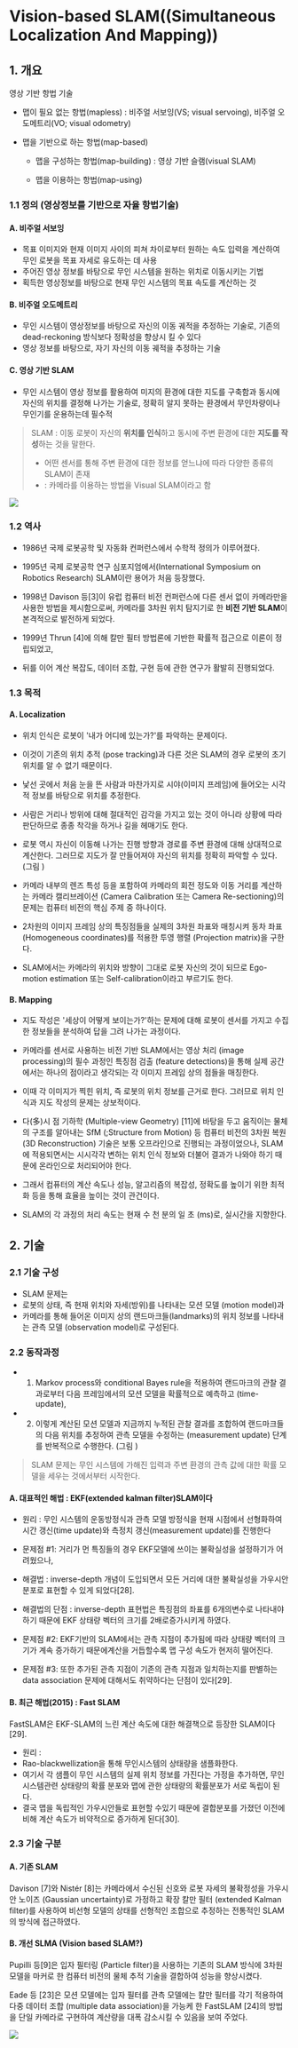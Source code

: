 # Vision-based SLAM((Simultaneous Localization And Mapping))

## 1. 개요 

영상 기반 항법 기술

- 맵이 필요 없는 항법(mapless) : 비주얼 서보잉(VS; visual servoing), 비주얼 오도메트리(VO; visual odometry)

- 맵을 기반으로 하는 항법(map-based)

  - 맵을 구성하는 항법(map-building) : 영상 기반 슬램(visual SLAM) 
 
  - 맵을 이용하는 항법(map-using)

### 1.1 정의 (영상정보를 기반으로 자율 항법기술)

#### A. 비주얼 서보잉
- 목표 이미지와 현재 이미지 사이의 피쳐 차이로부터 원하는 속도 입력을 계산하여 무인 로봇을 목표 자세로 유도하는 데 사용
- 주어진 영상 정보를 바탕으로 무인 시스템을 원하는 위치로 이동시키는 기법
- 획득한 영상정보를 바탕으로 현재 무인 시스템의 목표 속도를 계산하는 것

#### B. 비주얼 오도메트리
- 무인 시스템이 영상정보를 바탕으로 자신의 이동 궤적을 추정하는 기술로, 기존의 dead-reckoning 방식보다 정확성을 향상시
킬 수 있다
- 영상 정보를 바탕으로, 자기 자신의 이동 궤적을 추정하는 기술

#### C. 영상 기반 SLAM
- 무인 시스템이 영상 정보를 활용하여 미지의 환경에 대한 지도를 구축함과 동시에 자신의 위치를 결정해 나가는 기술로, 정확히 알지 못하는 환경에서 무인차량이나 무인기를 운용하는데 필수적



> SLAM : 이동 로봇이 자신의 **위치를 인식**하고 동시에 주변 환경에 대한 **지도를 작성**하는 것을 말한다.
> - 어떤 센서를 통해 주변 환경에 대한 정보를 얻느냐에 따라 다양한 종류의 SLAM이 존재
> - : 카메라를 이용하는 방법을 Visual SLAM이라고 함

 
 
 ![](https://i.imgur.com/bki52pZ.png)




 
### 1.2 역사 

- 1986년 국제 로봇공학 및 자동화 컨퍼런스에서 수학적 정의가 이루어졌다. 

- 1995년 국제 로봇공학 연구 심포지엄에서(International Symposium on Robotics Research)  SLAM이란 용어가 처음 등장했다. 

- 1998년 Davison 등[3]이 유럽 컴퓨터 비전 컨퍼런스에 다른 센서 없이 카메라만을 사용한 방법을 제시함으로써, 카메라를 3차원 위치 탐지기로 한 **비전 기반 SLAM**이 본격적으로 발전하게 되었다. 

- 1999년 Thrun [4]에 의해 칼만 필터 방법론에 기반한 확률적 접근으로 이론이 정립되었고, 

- 뒤를 이어 계산 복잡도, 데이터 조합, 구현 등에 관한 연구가 활발히 진행되었다. 

### 1.3 목적 

#### A. Localization 
- 위치 인식은 로봇이 '내가 어디에 있는가?'를 파악하는 문제이다. 

- 이것이 기존의 위치 추적 (pose tracking)과 다른 것은 SLAM의 경우 로봇의 초기 위치를 알 수 없기 때문이다. 
 - 낯선 곳에서 처음 눈을 뜬 사람과 마찬가지로 시야(이미지 프레임)에 들어오는 시각적 정보를 바탕으로 위치를 추정한다. 

- 사람은 거리나 방위에 대해 절대적인 감각을 가지고 있는 것이 아니라 상황에 따라 판단하므로 종종 착각을 하거나 길을 헤매기도 한다. 

- 로봇 역시 자신이 이동해 나가는 진행 방향과 경로를 주변 환경에 대해 상대적으로 계산한다. 그러므로 지도가 잘 만들어져야 자신의 위치를 정확히 파악할 수 있다. (그림 )

- 카메라 내부의 렌즈 특성 등을 포함하여 카메라의 회전 정도와 이동 거리를 계산하는 카메라 캘리브레이션 (Camera Calibration 또는 Camera Re-sectioning)의 문제는 컴퓨터 비전의 핵심 주제 중 하나이다. 

- 2차원의 이미지 프레임 상의 특징점들을 실제의 3차원 좌표와 매칭시켜 동차 좌표 (Homogeneous coordinates)를 적용한 투영 행렬 (Projection matrix)을 구한다. 

- SLAM에서는 카메라의 위치와 방향이 그대로 로봇 자신의 것이 되므로 Ego-motion estimation 또는 Self-calibration이라고 부르기도 한다. 

#### B. Mapping
- 지도 작성은 '세상이 어떻게 보이는가?'하는 문제에 대해 로봇이 센서를 가지고 수집한 정보들을 분석하여 답을 그려 나가는 과정이다. 

- 카메라를 센서로 사용하는 비전 기반 SLAM에서는 영상 처리 (image processing)의 필수 과정인 특징점 검출 (feature detections)을 통해 실제 공간에서는 하나의 점이라고 생각되는 각 이미지 프레임 상의 점들을 매칭한다. 

- 이때 각 이미지가 찍힌 위치, 즉 로봇의 위치 정보를 근거로 한다. 그러므로 위치 인식과 지도 작성의 문제는 상보적이다. 

- 다(多)시 점 기하학 (Multiple-view Geometry) [11]에 바탕을 두고 움직이는 물체의 구조를 알아내는 SfM (;Structure from Motion) 등 컴퓨터 비전의 3차원 복원 (3D Reconstruction) 기술은 보통 오프라인으로 진행되는 과정이었으나, SLAM에 적용되면서는 시시각각 변하는 위치 인식 정보와 더불어 결과가 나와야 하기 때문에 온라인으로 처리되어야 한다. 

- 그래서 컴퓨터의 계산 속도나 성능, 알고리즘의 복잡성, 정확도를 높이기 위한 최적화 등을 통해 효율을 높이는 것이 관건이다. 

- SLAM의 각 과정의 처리 속도는 현재 수 천 분의 일 초 (ms)로, 실시간을 지향한다. 


## 2. 기술 

### 2.1 기술 구성 

- SLAM 문제는 
 - 로봇의 상태, 즉 현재 위치와 자세(방위)를 나타내는 모션 모델 (motion model)과 
 - 카메라를 통해 들어온 이미지 상의 랜드마크들(landmarks)의 위치 정보를 나타내는 관측 모델 (observation model)로 구성된다. 

### 2.2 동작과정 
- 1. Markov process와 conditional Bayes rule을 적용하여 랜드마크의 관찰 결과로부터 다음 프레임에서의 모션 모델을 확률적으로 예측하고 (time-update), 
- 2. 이렇게 계산된 모션 모델과 지금까지 누적된 관찰 결과를 조합하여 랜드마크들의 다음 위치를 추정하여 관측 모델을 수정하는 (measurement update) 단계를 반복적으로 수행한다. (그림 )

> SLAM 문제는 무인 시스템에 가해진 입력과 주변 환경의 관측 값에 대한 확률 모델을 세우는 것에서부터 시작한다. 

#### A. 대표적인 해법 : EKF(extended kalman filter)SLAM이다

- 원리 : 무인 시스템의 운동방정식과 관측 모델 방정식을 현재 시점에서 선형화하여 시간 갱신(time update)와 측정치 갱신(measurement update)를 진행한다

- 문제점 #1: 거리가 먼 특징들의 경우 EKF모델에 쓰이는 불확실성을 설정하기가 어려웠으나, 
 - 해결법 : inverse-depth 개념이 도입되면서 모든 거리에 대한 불확실성을 가우시안 분포로 표현할 수 있게 되었다[28]. 
  - 해결법의 단점 : inverse-depth 표현법은 특징점의 좌표를 6개의변수로 나타내야하기 때문에 EKF 상태량 벡터의 크기를 2배로증가시키게 하였다. 

- 문제점 #2:  EKF기반의 SLAM에서는 관측 지점이 추가됨에 따라 상태량 벡터의 크기가 계속 증가하기 때문에계산을 거듭할수록 맵 구성 속도가 현저히 떨어진다. 

- 문제점 #3: 또한 추가된 관측 지점이 기존의 관측 지점과 일치하는지를 판별하는data association 문제에 대해서도 취약하다는 단점이 있다[29].

#### B. 최근 해법(2015) : Fast SLAM
FastSLAM은 EKF-SLAM의 느린 계산 속도에 대한 해결책으로 등장한 SLAM이다[29]. 

- 원리 :
 - Rao-blackwellization을 통해 무인시스템의 상태량을 샘플화한다. 
 - 여기서 각 샘플이 무인 시스템의 실제 위치 정보를 가진다는 가정을 추가하면, 무인 시스템관련 상태량의 확률 분포와 맵에 관한 상태량의 확률분포가 서로 독립이 된다. 
 - 결국 맵을 독립적인 가우시안들로 표현할 수있기 때문에 결합분포를 가졌던 이전에 비해 계산 속도가 비약적으로 증가하게 된다[30].



### 2.3 기술 구분 

#### A. 기존 SLAM

Davison [7]와 Nistér [8]는 카메라에서 수신된 신호와 로봇 자세의 불확정성을 가우시안 노이즈 (Gaussian uncertainty)로 가정하고 확장 칼만 필터 (extended Kalman filter)를 사용하여 비선형 모델의 상태를 선형적인 조합으로 추정하는 전통적인 SLAM의 방식에 접근하였다. 

#### B. 개선 SLMA (Vision based SLAM?)

Pupilli 등[9]은 입자 필터링 (Particle filter)을 사용하는 기존의 SLAM 방식에 3차원 모델을 마커로 한 컴퓨터 비전의 물체 추적 기술을 결합하여 성능을 향상시켰다. 

Eade 등 [23]은 모션 모델에는 입자 필터를 관측 모델에는 칼만 필터를 각기 적용하여 다중 데이터 조합 (multiple data association)을 가능케 한 FastSLAM [24]의 방법을 단일 카메라로 구현하여 계산량을 대폭 감소시킬 수 있음을 보여 주었다.

![](http://i.imgur.com/BJK1j7N.png)

